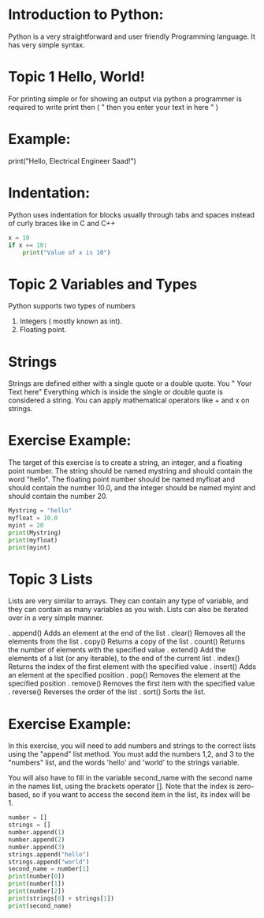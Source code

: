 # Introduction to Python:
Python is a very straightforward and user friendly Programming language. It has very simple syntax.
# Topic 1                           Hello, World!
For printing simple or for showing an output via python a programmer is required to write print then ( " then you enter your text in here " )
# Example:
print("Hello, Electrical Engineer Saad!")
# Indentation:
Python uses indentation for blocks usually through tabs and spaces instead of curly braces like in C and C++ 
```python
x = 10
if x == 10:
    print("Value of x is 10")
```
 
# Topic 2                    Variables and Types
Python supports two types of numbers
1) Integers ( mostly known as int).
2) Floating point.

# Strings
Strings are defined either with a single quote or a double quote. You " Your Text here" Everything which is inside the single or double quote is considered a string.
You can apply mathematical operators like + and x on strings.

# Exercise Example:
The target of this exercise is to create a string, an integer, and a floating point number. The string should be named mystring and should contain the word "hello". The floating point number should be named myfloat and should contain the number 10.0, and the integer should be named myint and should contain the number 20.
 ```python
 Mystring = "hello"
myfloat = 10.0
myint = 20
print(Mystring)
print(myfloat)
print(myint)
 ```
 
# Topic 3          Lists
Lists are very similar to arrays. They can contain any type of variable, and they can contain as many variables as you wish. Lists can also be iterated over in a very simple manner.

. append()	Adds an element at the end of the list
. clear()	Removes all the elements from the list
. copy()	Returns a copy of the list
. count()	Returns the number of elements with the specified value
. extend()	Add the elements of a list (or any iterable), to the end of the current list
. index()	Returns the index of the first element with the specified value
. insert()	Adds an element at the specified position
. pop()	Removes the element at the specified position
. remove()	Removes the first item with the specified value
. reverse()	Reverses the order of the list
. sort()	Sorts the list.
# Exercise Example:
In this exercise, you will need to add numbers and strings to the correct lists using the "append" list method. You must add the numbers 1,2, and 3 to the "numbers" list, and the words 'hello' and 'world' to the strings variable.

You will also have to fill in the variable second_name with the second name in the names list, using the brackets operator []. Note that the index is zero-based, so if you want to access the second item in the list, its index will be 1.
 
 ```python
 number = []
strings = []
number.append(1)
number.append(2)
number.append(3)
strings.append("hello")
strings.append("world")
second_name = number[1]
print(number[0])
print(number[1])
print(number[2])
print(strings[0] + strings[1])
print(second_name)

 ```
